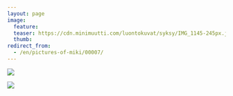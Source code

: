 ```yaml
---
layout: page
image:
  feature:
  teaser: https://cdn.minimuutti.com/luontokuvat/syksy/IMG_1145-245px.jpg
  thumb:
redirect_from:
  - /en/pictures-of-miki/00007/
---
```


![](https://cdn.minimuutti.com/luontokuvat/syksy/IMG_1145-800px.jpg)

![](https://cdn.minimuutti.com/luontokuvat/syksy/IMG_1147-800px.jpg)
